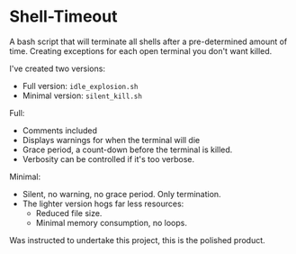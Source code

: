 # Shell-Timeout
A bash script that will terminate all shells after a pre-determined amount of time. 
Creating exceptions for each open terminal you don't want killed.

I've created two versions:

- Full version: `idle_explosion.sh`
- Minimal version: `silent_kill.sh`

Full:
- Comments included
- Displays warnings for when the terminal will die
- Grace period, a count-down before the terminal is killed.
- Verbosity can be controlled if it's too verbose.

Minimal:
- Silent, no warning, no grace period. Only termination.
- The lighter version hogs far less resources:  
    - Reduced file size.
    - Minimal memory consumption, no loops.


Was instructed to undertake this project, this is the polished product. 

